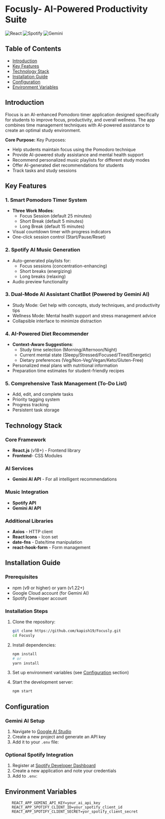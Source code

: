 # Focusly- AI-Powered Productivity Suite

![React](https://img.shields.io/badge/Frontend-React-blue)
![Spotify](https://img.shields.io/badge/API-Spotify-1DB954?logo=spotify&logoColor=white)
![Gemini](https://img.shields.io/badge/API-Gemini-4285F4?logo=google&logoColor=white)

## Table of Contents
- [Introduction](#introduction)
- [Key Features](#key-features)
- [Technology Stack](#technology-stack)
- [Installation Guide](#installation-guide)
- [Configuration](#configuration)
- [Environment Variables](#environment-variables)


## Introduction

Flocus is an AI-enhanced Pomodoro timer application designed specifically for students to improve focus, productivity, and overall wellness. The app combines time management techniques with AI-powered assistance to create an optimal study environment.

**Core Purpose:**
Key Purposes:
- Help students maintain focus using the Pomodoro technique
- Provide AI-powered study assistance and mental health support
- Recommend personalized music playlists for different study modes
- Offer AI-generated diet recommendations for students
- Track tasks and study sessions

## Key Features

### 1. Smart Pomodoro Timer System
- **Three Work Modes**:
  - Focus Session (default 25 minutes)
  - Short Break (default 5 minutes)
  - Long Break (default 15 minutes)
- Visual countdown timer with progress indicators
- One-click session control (Start/Pause/Reset)

### 2. Spotify AI Music Generation
- Auto-generated playlists for:
  - Focus sessions (concentration-enhancing)
  - Short breaks (energizing)
  - Long breaks (relaxing)
- Audio preview functionality


### 3. Dual-Mode AI Assistant ChatBot (Powered by Gemini AI)
- Study Mode: Get help with concepts, study techniques, and productivity tips
- Wellness Mode: Mental health support and stress management advice
- Collapsible interface to minimize distraction

### 4. AI-Powered Diet Recommender
- **Context-Aware Suggestions**:
  - Study time selection (Morning/Afternoon/Night)
  - Current mental state (Sleepy/Stressed/Focused/Tired/Energetic)
  - Dietary preferences (Veg/Non-Veg/Vegan/Keto/Gluten-Free)
- Personalized meal plans with nutritional information
- Preparation time estimates for student-friendly recipes

### 5. Comprehensive Task Management (To-Do List)
- Add, edit, and complete tasks
- Priority tagging system
- Progress tracking
- Persistent task storage



## Technology Stack

### Core Framework
- **React.js** (v18+) - Frontend library
- **Frontend**- CSS Modules

### AI Services
- **Gemini AI API** - For all intelligent recommendations

### Music Integration
- **Spotify API** 
- **Gemini AI API** 

### Additional Libraries
- **Axios** - HTTP client
- **React Icons** - Icon set
- **date-fns** - Date/time manipulation
- **react-hook-form** - Form management

## Installation Guide

### Prerequisites
- npm (v9 or higher) or yarn (v1.22+)
- Google Cloud account (for Gemini AI)
- Spotify Developer account

### Installation Steps

1. Clone the repository:
   ```bash
   git clone https://github.com/kapish19/Focusly.git
   cd Focusly
   ```

2. Install dependencies:
   ```bash
   npm install
   # or
   yarn install
   ```

3. Set up environment variables (see [Configuration](#configuration) section)

4. Start the development server:
   ```bash
   npm start
   ```

## Configuration

### Gemini AI Setup
1. Navigate to [Google AI Studio](https://aistudio.google.com/)
2. Create a new project and generate an API key
3. Add it to your `.env` file:

### Optional Spotify Integration
1. Register at [Spotify Developer Dashboard](https://developer.spotify.com/dashboard/)
2. Create a new application and note your credentials
3. Add to `.env`:
   

## Environment Variables
```env
   REACT_APP_GEMINI_API_KEY=your_ai_api_key
   REACT_APP_SPOTIFY_CLIENT_ID=your_spotify_client_id
   REACT_APP_SPOTIFY_CLIENT_SECRET=yor_spotify_client_secret
   ```
